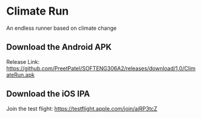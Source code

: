 # Climate Run
An endless runner based on climate change

## Download the Android APK
Release Link: https://github.com/PreetPatel/SOFTENG306A2/releases/download/1.0/ClimateRun.apk

## Download the iOS IPA
Join the test flight: https://testflight.apple.com/join/ajRP3tcZ
